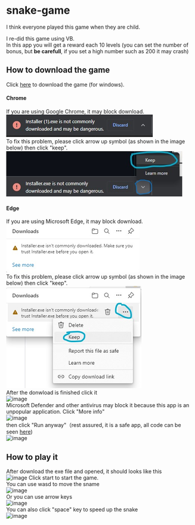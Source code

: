 # snake-game
I think everyone played this game when they are child.  

I re-did this game using VB.  
In this app you will get a reward each 10 levels (you can set the number of bonus, but **be carefull**, if you set a high number such as 200 it may crash)  

## How to download the game
Click [here](https://github.com/LucaYan0506/snake-game/releases/download/v1.0.0/Snake.Game.1.1.exe) to download the game (for windows). 

#### Chrome
If you are using Google Chrome, it may block download.   
![image](https://github.com/LucaYan0506/Binary-code-Puzzle/blob/master/screenshot/Screenshot%202022-02-21%20202953.jpg)    
To fix this problem, please click arrow up symbol (as shown in the image below) then click "keep".  
![image](https://github.com/LucaYan0506/Binary-code-Puzzle/blob/master/screenshot/Screenshot%202022-02-21%20201656.jpg)  

#### Edge
If you are using Microsoft Edge, it may block download.   
![image](https://github.com/LucaYan0506/Binary-code-Puzzle/blob/master/screenshot/Screenshot%202022-02-21%20202803.jpg)  
To fix this problem, please click arrow up symbol (as shown in the image below) then click "keep".  
![image](https://github.com/LucaYan0506/Binary-code-Puzzle/blob/master/screenshot/Screenshot%202022-02-21%20202859.jpg)  
After the donwload is finished click it  
![image](https://user-images.githubusercontent.com/83918638/155171074-a1149aef-6142-4513-81e8-4eeeb3a12ed4.png)   
Microsoft Defender and other antivirus may block it because this app is an unpopular application. Click "More info"  
![image](https://user-images.githubusercontent.com/83918638/155171920-3f0ad496-f25a-4735-8e3b-4eb4617dfd01.png)  
then click "Run anyway"（rest assured, it is a safe app, all code can be seen [here](#))  
![image](https://user-images.githubusercontent.com/83918638/155171870-ee4f4330-7a32-4890-9c01-1deaccd2da12.png)   
## How to play it  
After download the exe file and opened, it should looks like this   
![image](https://user-images.githubusercontent.com/83918638/158472114-1d5b2958-d60c-4d55-bfa8-7fa0e7ce1d15.png)
Click start to start the game.    
You can use wasd to move the sname   
![image](https://user-images.githubusercontent.com/83918638/158469314-981342fb-1b4c-4a02-865a-f0e818d2283f.png)  
Or you can use arrow keys   
![image](https://user-images.githubusercontent.com/83918638/158469412-485260b0-aa7c-49fe-a29d-52bd29dcca81.png)  
You can also click "space" key to speed up the snake   
![image](https://user-images.githubusercontent.com/83918638/158472078-c826314d-e147-4d93-91a9-d68d63d13002.png)

